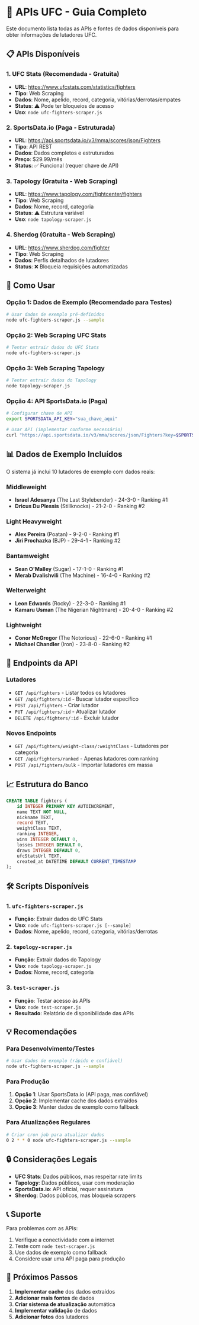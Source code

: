 # 🥊 APIs UFC - Guia Completo

Este documento lista todas as APIs e fontes de dados disponíveis para obter informações de lutadores UFC.

## 📋 APIs Disponíveis

### 1. **UFC Stats** (Recomendada - Gratuita)
- **URL**: https://www.ufcstats.com/statistics/fighters
- **Tipo**: Web Scraping
- **Dados**: Nome, apelido, record, categoria, vitórias/derrotas/empates
- **Status**: ⚠️ Pode ter bloqueios de acesso
- **Uso**: `node ufc-fighters-scraper.js`

### 2. **SportsData.io** (Paga - Estruturada)
- **URL**: https://api.sportsdata.io/v3/mma/scores/json/Fighters
- **Tipo**: API REST
- **Dados**: Dados completos e estruturados
- **Preço**: $29.99/mês
- **Status**: ✅ Funcional (requer chave de API)

### 3. **Tapology** (Gratuita - Web Scraping)
- **URL**: https://www.tapology.com/fightcenter/fighters
- **Tipo**: Web Scraping
- **Dados**: Nome, record, categoria
- **Status**: ⚠️ Estrutura variável
- **Uso**: `node tapology-scraper.js`

### 4. **Sherdog** (Gratuita - Web Scraping)
- **URL**: https://www.sherdog.com/fighter
- **Tipo**: Web Scraping
- **Dados**: Perfis detalhados de lutadores
- **Status**: ❌ Bloqueia requisições automatizadas

## 🚀 Como Usar

### Opção 1: Dados de Exemplo (Recomendado para Testes)
```bash
# Usar dados de exemplo pré-definidos
node ufc-fighters-scraper.js --sample
```

### Opção 2: Web Scraping UFC Stats
```bash
# Tentar extrair dados do UFC Stats
node ufc-fighters-scraper.js
```

### Opção 3: Web Scraping Tapology
```bash
# Tentar extrair dados do Tapology
node tapology-scraper.js
```

### Opção 4: API SportsData.io (Paga)
```bash
# Configurar chave de API
export SPORTSDATA_API_KEY="sua_chave_aqui"

# Usar API (implementar conforme necessário)
curl "https://api.sportsdata.io/v3/mma/scores/json/Fighters?key=$SPORTSDATA_API_KEY"
```

## 📊 Dados de Exemplo Incluídos

O sistema já inclui 10 lutadores de exemplo com dados reais:

### Middleweight
- **Israel Adesanya** (The Last Stylebender) - 24-3-0 - Ranking #1
- **Dricus Du Plessis** (Stillknocks) - 21-2-0 - Ranking #2

### Light Heavyweight
- **Alex Pereira** (Poatan) - 9-2-0 - Ranking #1
- **Jiri Prochazka** (BJP) - 29-4-1 - Ranking #2

### Bantamweight
- **Sean O'Malley** (Sugar) - 17-1-0 - Ranking #1
- **Merab Dvalishvili** (The Machine) - 16-4-0 - Ranking #2

### Welterweight
- **Leon Edwards** (Rocky) - 22-3-0 - Ranking #1
- **Kamaru Usman** (The Nigerian Nightmare) - 20-4-0 - Ranking #2

### Lightweight
- **Conor McGregor** (The Notorious) - 22-6-0 - Ranking #1
- **Michael Chandler** (Iron) - 23-8-0 - Ranking #2

## 🔧 Endpoints da API

### Lutadores
- `GET /api/fighters` - Listar todos os lutadores
- `GET /api/fighters/:id` - Buscar lutador específico
- `POST /api/fighters` - Criar lutador
- `PUT /api/fighters/:id` - Atualizar lutador
- `DELETE /api/fighters/:id` - Excluir lutador

### Novos Endpoints
- `GET /api/fighters/weight-class/:weightClass` - Lutadores por categoria
- `GET /api/fighters/ranked` - Apenas lutadores com ranking
- `POST /api/fighters/bulk` - Importar lutadores em massa

## 📈 Estrutura do Banco

```sql
CREATE TABLE fighters (
    id INTEGER PRIMARY KEY AUTOINCREMENT,
    name TEXT NOT NULL,
    nickname TEXT,
    record TEXT,
    weightClass TEXT,
    ranking INTEGER,
    wins INTEGER DEFAULT 0,
    losses INTEGER DEFAULT 0,
    draws INTEGER DEFAULT 0,
    ufcStatsUrl TEXT,
    created_at DATETIME DEFAULT CURRENT_TIMESTAMP
);
```

## 🛠️ Scripts Disponíveis

### 1. `ufc-fighters-scraper.js`
- **Função**: Extrair dados do UFC Stats
- **Uso**: `node ufc-fighters-scraper.js [--sample]`
- **Dados**: Nome, apelido, record, categoria, vitórias/derrotas

### 2. `tapology-scraper.js`
- **Função**: Extrair dados do Tapology
- **Uso**: `node tapology-scraper.js`
- **Dados**: Nome, record, categoria

### 3. `test-scraper.js`
- **Função**: Testar acesso às APIs
- **Uso**: `node test-scraper.js`
- **Resultado**: Relatório de disponibilidade das APIs

## 💡 Recomendações

### Para Desenvolvimento/Testes
```bash
# Usar dados de exemplo (rápido e confiável)
node ufc-fighters-scraper.js --sample
```

### Para Produção
1. **Opção 1**: Usar SportsData.io (API paga, mas confiável)
2. **Opção 2**: Implementar cache dos dados extraídos
3. **Opção 3**: Manter dados de exemplo como fallback

### Para Atualizações Regulares
```bash
# Criar cron job para atualizar dados
0 2 * * 0 node ufc-fighters-scraper.js --sample
```

## 🔒 Considerações Legais

- **UFC Stats**: Dados públicos, mas respeitar rate limits
- **Tapology**: Dados públicos, usar com moderação
- **SportsData.io**: API oficial, requer assinatura
- **Sherdog**: Dados públicos, mas bloqueia scrapers

## 📞 Suporte

Para problemas com as APIs:
1. Verifique a conectividade com a internet
2. Teste com `node test-scraper.js`
3. Use dados de exemplo como fallback
4. Considere usar uma API paga para produção

## 🎯 Próximos Passos

1. **Implementar cache** dos dados extraídos
2. **Adicionar mais fontes** de dados
3. **Criar sistema de atualização** automática
4. **Implementar validação** de dados
5. **Adicionar fotos** dos lutadores 